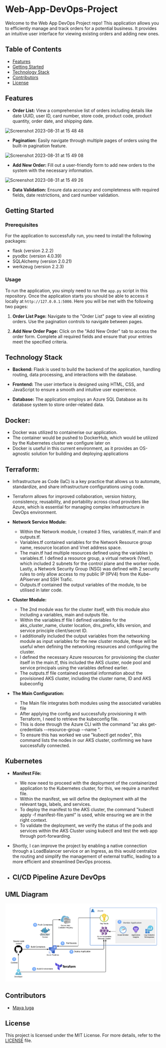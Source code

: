 # Web-App-DevOps-Project

Welcome to the Web App DevOps Project repo! This application allows you to efficiently manage and track orders for a potential business. It provides an intuitive user interface for viewing existing orders and adding new ones.

## Table of Contents

- [Features](#features)
- [Getting Started](#getting-started)
- [Technology Stack](#technology-stack)
- [Contributors](#contributors)
- [License](#license)

## Features

- **Order List:** View a comprehensive list of orders including details like date UUID, user ID, card number, store code, product code, product quantity, order date, and shipping date.
  
![Screenshot 2023-08-31 at 15 48 48](https://github.com/maya-a-iuga/Web-App-DevOps-Project/assets/104773240/3a3bae88-9224-4755-bf62-567beb7bf692)

- **Pagination:** Easily navigate through multiple pages of orders using the built-in pagination feature.
  
![Screenshot 2023-08-31 at 15 49 08](https://github.com/maya-a-iuga/Web-App-DevOps-Project/assets/104773240/d92a045d-b568-4695-b2b9-986874b4ed5a)

- **Add New Order:** Fill out a user-friendly form to add new orders to the system with the necessary information.
  
![Screenshot 2023-08-31 at 15 49 26](https://github.com/maya-a-iuga/Web-App-DevOps-Project/assets/104773240/83236d79-6212-4fc3-afa3-3cee88354b1a)

- **Data Validation:** Ensure data accuracy and completeness with required fields, date restrictions, and card number validation.

## Getting Started

### Prerequisites

For the application to successfully run, you need to install the following packages:

- flask (version 2.2.2)
- pyodbc (version 4.0.39)
- SQLAlchemy (version 2.0.21)
- werkzeug (version 2.2.3)

### Usage

To run the application, you simply need to run the `app.py` script in this repository. Once the application starts you should be able to access it locally at `http://127.0.0.1:5000`. Here you will be met with the following two pages:

1. **Order List Page:** Navigate to the "Order List" page to view all existing orders. Use the pagination controls to navigate between pages.

2. **Add New Order Page:** Click on the "Add New Order" tab to access the order form. Complete all required fields and ensure that your entries meet the specified criteria.

## Technology Stack

- **Backend:** Flask is used to build the backend of the application, handling routing, data processing, and interactions with the database.

- **Frontend:** The user interface is designed using HTML, CSS, and JavaScript to ensure a smooth and intuitive user experience.

- **Database:** The application employs an Azure SQL Database as its database system to store order-related data.

## Docker:
- Docker was utilized to containerise our application.
- The container would be pushed to DockerHub, which would be utilized by the Kubernetes cluster we configure later on
- Docker is useful in this current environment, as it provides an OS-agnostic solution for building and deploying applications

## Terraform:

- Infrastructure as Code (IaC) is a key practice that allows us to automate, standardize, and share infrastructure configurations using code.
- Terraform allows for improved collaboration, version history, consistency, reusability, and portability across cloud providers like Azure, which is essential for managing complex infrastructure in DevOps environment.



- **Network Service Module:** 
  - Within the Network module, I created 3 files, variables.tf, main.tf and outputs.tf.
  - Variables.tf contained variables for the Network Resource group name, resource location and Vnet address space.
  - The main.tf had multiple resources defined using the variables in variables.tf. I defined a resource group, a virtual network (Vnet), which included 2 subnets for the control plane and the worker node. Lastly, a Network Security Group (NSG) was defined with 2 security rules to only allow access to my public IP (IPV4) from the Kube-APiserver and SSH Trafic.
  - Outputs.tf contained the output variables of the module, to be utilised in later code.
 
- **Cluster Module:**
  - The 2nd module was for the cluster itself, with this module also including a variables, main and outputs file.
  - Within the variables.tf file I defined variables for the aks_cluster_name, cluster location, dns_prefix, k8s version, and service principle client/secret ID.
  - I additionally included the output variables from the networking module as input variables for the new cluster module, these will be useful when defining the networking resources and configuring the cluster.
  - I defined the necessary Azure resources for provisioning the cluster itself in the main.tf, this included the AKS cluster, node pool and service principals using the variables defined earlier.
  - The outputs.tf file contained essential information about the provisioned AKS cluster, including the cluster name, ID and AKS kubeconfig

- **The Main Configuration:**
  - The Main file integrates both modules using the associated variables file
  - After applying the config and successfully provisioning it with Terraform, I need to retrieve the kubeconfig file.
  - This is done through the Azure CLI with the command "az aks get-credentials --resource-group <Your-Resource-Group-Name> --name <Your-AKS-Cluster-Name>".
  - To ensure this has worked we use "kubectl get nodes", this command lists the nodes in our AKS cluster, confirming we have successfully connected.
 
## Kubernetes

- **Manifest File:**
  - We now need to proceed with the deployment of the containerized application to the Kubernetes cluster, for this, we require a manifest file.
  - Within the manifest, we will define the deployment with all the relevant tags, labels, and services.
  - To deploy the manifest to the AKS cluster, the command "kubectl apply -f manifest-file.yaml" is used, while ensuring we are in the right context.
  - To validate the deployment, we verify the status of the pods and services within the AKS Cluster using kubectl and test the web app through port-forwarding.
 
- Shortly, I can improve the project by enabling a native connection through a LoadBalancer service or an Ingress, as this would centralize the routing and simplify the management of external traffic, leading to a more efficient and streamlined DevOps process.


- **CI/CD Pipeline Azure DevOps**
  - 

  

## UML Diagram
![Screenshot 2023-08-31 at 15 49 26](https://github.com/Emre1Duman/Web-App-DevOps-Project/blob/main/UML.png)

## Contributors 

- [Maya Iuga]([https://github.com/yourusername](https://github.com/maya-a-iuga))

## License

This project is licensed under the MIT License. For more details, refer to the [LICENSE](LICENSE) file.
